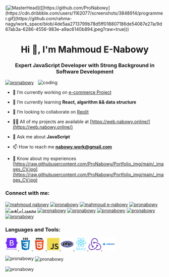 [![MasterHead]([https://cdn.dribbble.com/users/1162077/screenshots/3848914/programmer.gif](https://github.com/rahma-nagy/work_space/blob/4de5aa2713799b78d5ff018807186de54087e27a/9d67ab3a-6286-4556-983e-a9ac6140b894.jpeg?raw=true))]([[https://github.com/ProNabowy](https://cdn.dribbble.com/users/1162077/screenshots/3848914/programmer.gif](https://github.com/rahma-nagy/work_space/blob/4de5aa2713799b78d5ff018807186de54087e27a/9d67ab3a-6286-4556-983e-a9ac6140b894.jpeg?raw=true)))
<h1 align="center">Hi 👋, I'm Mahmoud E-Nabowy</h1>
<h3 align="center">Expert JavaScript Developer with Strong Background in Software Development</h3>
<img align="right" alt="coding" width="400" src"https://cdn.dribbble.com/users/1162077/screenshots/3848914/programmer.gif">

<p align="left"> <a href="https://twitter.com/pronabowy" target="blank"><img src="https://img.shields.io/twitter/follow/pronabowy?logo=twitter&style=for-the-badge" alt="pronabowy" /></a> </p>

- 🔭 I’m currently working on [e-commerce Project](https://buyigetvapesydney.com/)

- 🌱 I’m currently learning **React, algorithm && data structure**

- 👯 I’m looking to collaborate on [Replit](http://replit.nabowy.online/)

- 👨‍💻 All of my projects are available at [https://web.nabowy.online/](https://web.nabowy.online/)

- 💬 Ask me about **JavaScript**

- 📫 How to reach me **nabowy.work@gmail.com**

- 📄 Know about my experiences [https://raw.githubusercontent.com/ProNabowy/Portfolio_img/main/_images_CV.jpg](https://raw.githubusercontent.com/ProNabowy/Portfolio_img/main/_images_CV.jpg)

<h3 align="left">Connect with me:</h3>
<p align="left">
<a href="https://dev.to/mahmoud nabowy" target="blank"><img align="center" src="https://raw.githubusercontent.com/rahuldkjain/github-profile-readme-generator/master/src/images/icons/Social/devto.svg" alt="mahmoud nabowy" height="30" width="40" /></a>
<a href="https://twitter.com/pronabowy" target="blank"><img align="center" src="https://raw.githubusercontent.com/rahuldkjain/github-profile-readme-generator/master/src/images/icons/Social/twitter.svg" alt="pronabowy" height="30" width="40" /></a>
<a href="https://linkedin.com/in/mahmoud e-nabowy" target="blank"><img align="center" src="https://raw.githubusercontent.com/rahuldkjain/github-profile-readme-generator/master/src/images/icons/Social/linked-in-alt.svg" alt="mahmoud e-nabowy" height="30" width="40" /></a>
<a href="https://codesandbox.com/pronabowy" target="blank"><img align="center" src="https://raw.githubusercontent.com/rahuldkjain/github-profile-readme-generator/master/src/images/icons/Social/codesandbox.svg" alt="pronabowy" height="30" width="40" /></a>
<a href="https://fb.com/محمود ابراهيم" target="blank"><img align="center" src="https://raw.githubusercontent.com/rahuldkjain/github-profile-readme-generator/master/src/images/icons/Social/facebook.svg" alt="محمود ابراهيم" height="30" width="40" /></a>
<a href="https://www.youtube.com/c/pronabowy" target="blank"><img align="center" src="https://raw.githubusercontent.com/rahuldkjain/github-profile-readme-generator/master/src/images/icons/Social/youtube.svg" alt="pronabowy" height="30" width="40" /></a>
<a href="https://www.hackerrank.com/pronabowy" target="blank"><img align="center" src="https://raw.githubusercontent.com/rahuldkjain/github-profile-readme-generator/master/src/images/icons/Social/hackerrank.svg" alt="pronabowy" height="30" width="40" /></a>
<a href="https://www.leetcode.com/pronabowy" target="blank"><img align="center" src="https://raw.githubusercontent.com/rahuldkjain/github-profile-readme-generator/master/src/images/icons/Social/leet-code.svg" alt="pronabowy" height="30" width="40" /></a>
<a href="https://www.hackerearth.com/pronabowy" target="blank"><img align="center" src="https://raw.githubusercontent.com/rahuldkjain/github-profile-readme-generator/master/src/images/icons/Social/hackerearth.svg" alt="pronabowy" height="30" width="40" /></a>
<a href="https://discord.gg/pronabowy" target="blank"><img align="center" src="https://raw.githubusercontent.com/rahuldkjain/github-profile-readme-generator/master/src/images/icons/Social/discord.svg" alt="pronabowy" height="30" width="40" /></a>
</p>

<h3 align="left">Languages and Tools:</h3>
<p align="left"> <a href="https://getbootstrap.com" target="_blank" rel="noreferrer"> <img src="https://raw.githubusercontent.com/devicons/devicon/master/icons/bootstrap/bootstrap-plain-wordmark.svg" alt="bootstrap" width="40" height="40"/> </a> <a href="https://www.w3schools.com/css/" target="_blank" rel="noreferrer"> <img src="https://raw.githubusercontent.com/devicons/devicon/master/icons/css3/css3-original-wordmark.svg" alt="css3" width="40" height="40"/> </a> <a href="https://www.w3.org/html/" target="_blank" rel="noreferrer"> <img src="https://raw.githubusercontent.com/devicons/devicon/master/icons/html5/html5-original-wordmark.svg" alt="html5" width="40" height="40"/> </a> <a href="https://developer.mozilla.org/en-US/docs/Web/JavaScript" target="_blank" rel="noreferrer"> <img src="https://raw.githubusercontent.com/devicons/devicon/master/icons/javascript/javascript-original.svg" alt="javascript" width="40" height="40"/> </a> <a href="https://www.php.net" target="_blank" rel="noreferrer"> <img src="https://raw.githubusercontent.com/devicons/devicon/master/icons/php/php-original.svg" alt="php" width="40" height="40"/> </a> <a href="https://reactjs.org/" target="_blank" rel="noreferrer"> <img src="https://raw.githubusercontent.com/devicons/devicon/master/icons/react/react-original-wordmark.svg" alt="react" width="40" height="40"/> </a> <a href="https://redux.js.org" target="_blank" rel="noreferrer"> <img src="https://raw.githubusercontent.com/devicons/devicon/master/icons/redux/redux-original.svg" alt="redux" width="40" height="40"/> </a> <a href="https://webpack.js.org" target="_blank" rel="noreferrer"> <img src="https://raw.githubusercontent.com/devicons/devicon/d00d0969292a6569d45b06d3f350f463a0107b0d/icons/webpack/webpack-original-wordmark.svg" alt="webpack" width="40" height="40"/> </a> </p>

<p><img align="left" src="https://github-readme-stats.vercel.app/api/top-langs?username=pronabowy&show_icons=true&locale=en&layout=compact" alt="pronabowy" /></p>

<p>&nbsp;<img align="center" src="https://github-readme-stats.vercel.app/api?username=pronabowy&show_icons=true&locale=en" alt="pronabowy" /></p>

<p><img align="center" src="https://github-readme-streak-stats.herokuapp.com/?user=pronabowy&" alt="pronabowy" /></p>
